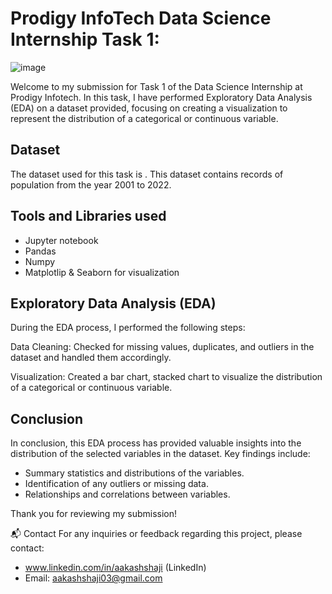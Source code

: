 # Prodigy InfoTech Data Science Internship Task 1:
![image](https://github.com/AakashShaji/PRODIGY_DS_01-TASK_01.ipynb/assets/121721309/bc4aba12-0c34-424d-895c-f7a82fec796e)



Welcome to my submission for Task 1 of the Data Science Internship at Prodigy Infotech. In this task, I have performed Exploratory Data Analysis (EDA) on a dataset provided, focusing on creating a visualization to represent the distribution of a categorical or continuous variable.

## Dataset
The dataset used for this task is . This dataset contains records of population from the year 2001 to 2022.

## Tools and Libraries used
* Jupyter notebook
* Pandas
* Numpy
* Matplotlip & Seaborn for visualization

## Exploratory Data Analysis (EDA)
During the EDA process, I performed the following steps:

Data Cleaning: Checked for missing values, duplicates, and outliers in the dataset and handled them accordingly.

Visualization: Created a bar chart, stacked chart to visualize the distribution of a categorical or continuous variable.

## Conclusion
In conclusion, this EDA process has provided valuable insights into the distribution of the selected variables in the dataset. Key findings include:

- Summary statistics and distributions of the variables.
- Identification of any outliers or missing data.
- Relationships and correlations between variables.

Thank you for reviewing my submission!

📬 Contact
For any inquiries or feedback regarding this project, please contact:

- www.linkedin.com/in/aakashshaji (LinkedIn)
- Email: aakashshaji03@gmail.com
